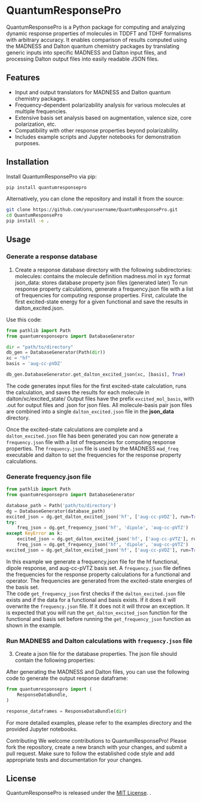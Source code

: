 # QuantumResponsePro

QuantumResponsePro is a Python package for computing and analyzing dynamic response properties of molecules in TDDFT and
TDHF formalisms with arbitrary accuracy. It enables comparison of results computed using the MADNESS and Dalton quantum
chemistry packages by translating generic inputs into specific MADNESS and Dalton input files, and processing Dalton
output files into easily readable JSON files.

## Features

- Input and output translators for MADNESS and Dalton quantum chemistry packages.
- Frequency-dependent polarizability analysis for various molecules at multiple frequencies.
- Extensive basis set analysis based on augmentation, valence size, core polarization, etc.
- Compatibility with other response properties beyond polarizability.
- Includes example scripts and Jupyter notebooks for demonstration purposes.

## Installation

Install QuantumResponsePro via pip:

```bash
pip install quantumresponsepro
```

Alternatively, you can clone the repository and install it from the source:

```bash
git clone https://github.com/yourusername/QuantumResponsePro.git
cd QuantumResponsePro
pip install -e .
```

## Usage

### Generate a response database

1. Create a response database directory with the following subdirectories:
   molecules: contains the molecule definition madness.mol in xyz format
   json_data: stores database property json files (generated later)
   To run response property calculations, generate a frequency.json file with a list of frequencies for computing
   response properties. First, calculate the first excited-state energy for a given functional and save the results in
   dalton_excited.json.

Use this code:

```python
from pathlib import Path
from quantumresponsepro import DatabaseGenerator

dir = "path/to/directory"
db_gen = DatabaseGenerator(Path(dir))
xc = "hf"
basis = 'aug-cc-pVDZ'

db_gen.DatabaseGenerator.get_dalton_excited_json(xc, [basis], True)
```

The code generates input files for the first excited-state calculation, runs the calculation, and saves the results for
each molecule in dalton/xc/excited_state/
Output files have the prefix `excited_mol_basis`, with .out for output files and .json for json files.
All molecule-basis pair json files are combined into a single `dalton_excited.json` file in the **json_data** directory.

Once the excited-state calculations are complete and a `dalton_excited.json` file has been generated you
can now generate a `frequency.json` file with a list of frequencies for computing response properties.
The `frequency.json` file is used by the MADNESS `mad_freq` executable and dalton to set the frequencies for
the response property calculations.

### Generate frequency.json file

```python
from pathlib import Path
from quantumresponsepro import DatabaseGenerator

database_path = Path('path/to/directory')
dg = DatabaseGenerator(database_path)
excited_json = dg.get_dalton_excited_json('hf', ['aug-cc-pVDZ'], run=True)
try:
    freq_json = dg.get_frequency_json('hf', 'dipole', 'aug-cc-pVTZ')
except KeyError as k:
    excited_json = dg.get_dalton_excited_json('hf', ['aug-cc-pVTZ'], run=True)
    freq_json = dg.get_frequency_json('hf', 'dipole', 'aug-cc-pVTZ')
excited_json = dg.get_dalton_excited_json('hf', ['aug-cc-pVDZ'], run=True)
```

In this example we generate a frequency.json file for the hf functional, dipole response, and aug-cc-pVTZ basis set.
A `frequency.json` file defines the frequencies for the response property calculations
for a functional and operator. The frequencies are generated from the excited-state energies
of the basis set.  
The code `get_frequency_json` first checks if the `dalton_excited.json` file exists and if the data
for a functional and basis exists. If it does it will overwrite the `frequency.json` file. If it does not
it will throw an exception. It is expected that you will run the `get_dalton_excited_json` function
for the functional and basis set before running the `get_frequency_json` function as shown in the example.

### Run MADNESS and Dalton calculations with `frequency.json` file

3. Create a json file for the database properties. The json file should contain the following properties:

After generating the MADNESS and Dalton files, you can use the following code to generate the output response dataframe:

```python
from quantumresponsepro import (
    ResponseDataBundle,
)

response_dataframes = ResponseDataBundle(dir)

```

For more detailed examples, please refer to the examples directory and the provided Jupyter notebooks.

Contributing
We welcome contributions to QuantumResponsePro! Please fork the repository, create a new branch with your changes, and
submit a pull request. Make sure to follow the established code style and add appropriate tests and documentation for
your changes.

## License

QuantumResponsePro is released under the [MIT License](LICENSE.txt).
.



